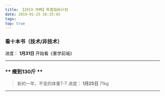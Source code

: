 ```yaml
---
title: 【2019 冲鸭】年度指标计划
date: 2019-01-25 16:35:43
tags:
top: true
---
```


### **看十本书（技术/非技术）**
进度：
**1月31日** 开始看《重学前端》

---


### ** 瘦到130斤 **
>新的一年，不变的体重T-T
进度：
**1月25日** 71kg

---